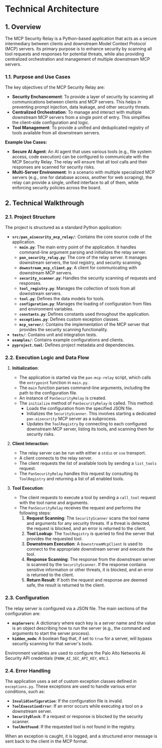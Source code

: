 
# Technical Architecture

## 1. Overview

The MCP Security Relay is a Python-based application that acts as a secure intermediary between clients and downstream Model Context Protocol (MCP) servers. Its primary purpose is to enhance security by scanning all tool requests and responses for potential threats, while also providing centralized orchestration and management of multiple downstream MCP servers.

### 1.1. Purpose and Use Cases

The key objectives of the MCP Security Relay are:

- **Security Enchancement**: To provide a layer of security by scanning all communications between clients and MCP servers. This helps in preventing prompt injection, data leakage, and other security threats.
- **Centralized Orchestration**: To manage and interact with multiple downstream MCP servers from a single point of entry. This simplifies the client-side configuration and logic.
- **Tool Management**: To provide a unified and deduplicated registry of tools available from all downstream servers.

**Example Use Cases:**

- **Secure AI Agent**: An AI agent that uses various tools (e.g., file system access, code execution) can be configured to communicate with the MCP Security Relay. The relay will ensure that all tool calls and their responses are scanned for security risks.
- **Multi-Server Environment**: In a scenario with multiple specialized MCP servers (e.g., one for database access, another for web scraping), the relay can provide a single, unified interface to all of them, while enforcing security policies across the board.

## 2. Technical Walkthrough

### 2.1. Project Structure

The project is structured as a standard Python application:

- **`src/pan_aisecurity_mcp_relay/`**: Contains the core source code of the application.
    - **`main.py`**: The main entry point of the application. It handles command-line argument parsing and initializes the relay server.
    - **`pan_security_relay.py`**: The core of the relay server. It manages downstream servers, the tool registry, and security scanning.
    - **`downstream_mcp_client.py`**: A client for communicating with downstream MCP servers.
    - **`security_scanner.py`**: Handles the security scanning of requests and responses.
    - **`tool_registry.py`**: Manages the collection of tools from all downstream servers.
    - **`tool.py`**: Defines the data models for tools.
    - **`configuration.py`**: Manages the loading of configuration from files and environment variables.
    - **`constants.py`**: Defines constants used throughout the application.
    - **`exceptions.py`**: Defines custom exception classes.
    - **`mcp_server/`**: Contains the implementation of the MCP server that provides the security scanning functionality.
- **`tests/`**: Contains unit and integration tests.
- **`examples/`**: Contains example configurations and clients.
- **`pyproject.toml`**: Defines project metadata and dependencies.

### 2.2. Execution Logic and Data Flow

1.  **Initialization**:
    - The application is started via the `pan-mcp-relay` script, which calls the `entrypoint` function in `main.py`.
    - The `main` function parses command-line arguments, including the path to the configuration file.
    - An instance of `PanSecurityRelay` is created.
    - The `initialize` method of `PanSecurityRelay` is called. This method:
        - Loads the configuration from the specified JSON file.
        - Initializes the `SecurityScanner`. This involves starting a dedicated `pan-aisecurity` MCP server as a subprocess.
        - Updates the `ToolRegistry` by connecting to each configured downstream MCP server, listing its tools, and scanning them for security risks.

2.  **Client Interaction**:
    - The relay server can be run with either a `stdio` or `sse` transport.
    - A client connects to the relay server.
    - The client requests the list of available tools by sending a `list_tools` request.
    - The `PanSecurityRelay` handles this request by consulting its `ToolRegistry` and returning a list of all enabled tools.

3.  **Tool Execution**:
    - The client requests to execute a tool by sending a `call_tool` request with the tool name and arguments.
    - The `PanSecurityRelay` receives the request and performs the following steps:
        1.  **Request Scanning**: The `SecurityScanner` scans the tool name and arguments for any security threats. If a threat is detected, the request is blocked, and an error is returned to the client.
        2.  **Tool Lookup**: The `ToolRegistry` is queried to find the server that provides the requested tool.
        3.  **Downstream Execution**: A `DownstreamMcpClient` is used to connect to the appropriate downstream server and execute the tool.
        4.  **Response Scanning**: The response from the downstream server is scanned by the `SecurityScanner`. If the response contains sensitive information or other threats, it is blocked, and an error is returned to the client.
        5.  **Return Result**: If both the request and response are deemed safe, the result is returned to the client.

### 2.3. Configuration

The relay server is configured via a JSON file. The main sections of the configuration are:

- **`mcpServers`**: A dictionary where each key is a server name and the value is an object describing how to run the server (e.g., the command and arguments to start the server process).
- **`hidden_mode`**: A boolean flag that, if set to `true` for a server, will bypass security scanning for that server's tools.

Environment variables are used to configure the Palo Alto Networks AI Security API credentials (`PANW_AI_SEC_API_KEY`, etc.).

### 2.4. Error Handling

The application uses a set of custom exception classes defined in `exceptions.py`. These exceptions are used to handle various error conditions, such as:

- **`InvalidConfiguration`**: If the configuration file is invalid.
- **`ToolExecutionError`**: If an error occurs while executing a tool on a downstream server.
- **`SecurityBlock`**: If a request or response is blocked by the security scanner.
- **`ToolNotFound`**: If the requested tool is not found in the registry.

When an exception is caught, it is logged, and a structured error message is sent back to the client in the MCP format.
